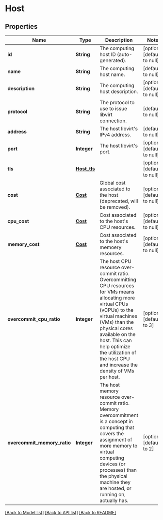 # Host
## Properties

| Name | Type | Description | Notes |
|------------ | ------------- | ------------- | -------------|
| **id** | **String** | The computing host ID (auto-generated). | [optional] [default to null] |
| **name** | **String** | The computing host name. | [default to null] |
| **description** | **String** | The computing host description. | [optional] [default to null] |
| **protocol** | **String** | The protocol to use to issue libvirt connection. | [default to null] |
| **address** | **String** | The host libvirt&#39;s IPv4 address. | [default to null] |
| **port** | **Integer** | The host libvirt&#39;s port. | [optional] [default to null] |
| **tls** | [**Host_tls**](Host_tls.md) |  | [optional] [default to null] |
| **cost** | [**Cost**](.md) | Global cost associated to the host (deprecated, will be removed). | [optional] [default to null] |
| **cpu\_cost** | [**Cost**](.md) | Cost associated to the host&#39;s CPU resources. | [optional] [default to null] |
| **memory\_cost** | [**Cost**](.md) | Cost associated to the host&#39;s memoery resources. | [optional] [default to null] |
| **overcommit\_cpu\_ratio** | **Integer** | The host CPU resource over-commit ratio. Overcommitting CPU resources for VMs means allocating more virtual CPUs (vCPUs) to the virtual machines (VMs) than the physical cores available on the host. This can help optimize the utilization of the host CPU and increase the density of VMs per host. | [optional] [default to 3] |
| **overcommit\_memory\_ratio** | **Integer** | The host memory resource over-commit ratio. Memory overcommitment is a concept in computing that covers the assignment of more memory to virtual computing devices (or processes) than the physical machine they are hosted, or running on, actually has. | [optional] [default to 2] |

[[Back to Model list]](../README.md#documentation-for-models) [[Back to API list]](../README.md#documentation-for-api-endpoints) [[Back to README]](../README.md)

